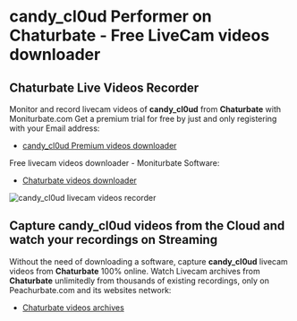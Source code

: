 # candy_cl0ud Performer on Chaturbate - Free LiveCam videos downloader

## Chaturbate Live Videos Recorder

Monitor and record livecam videos of **candy_cl0ud** from **Chaturbate** with Moniturbate.com
Get a premium trial for free by just and only registering with your Email address:
* [candy_cl0ud Premium videos downloader](https://moniturbate.com/request-demo-licence-key.html)

Free livecam videos downloader - Moniturbate Software:
* [Chaturbate videos downloader](https://moniturbate.com/moniturbate-download-software.html)

![candy_cl0ud livecam videos recorder](https://peachurnet.com/templates/moniturbate-software.png)


## Capture candy_cl0ud videos from the Cloud and watch your recordings on Streaming

Without the need of downloading a software, capture **candy_cl0ud** livecam videos from **Chaturbate** 100% online.
Watch Livecam archives from **Chaturbate** unlimitedly from thousands of existing recordings, only on Peachurbate.com and its websites network:
* [Chaturbate videos archives](https://peachurnet.com/)